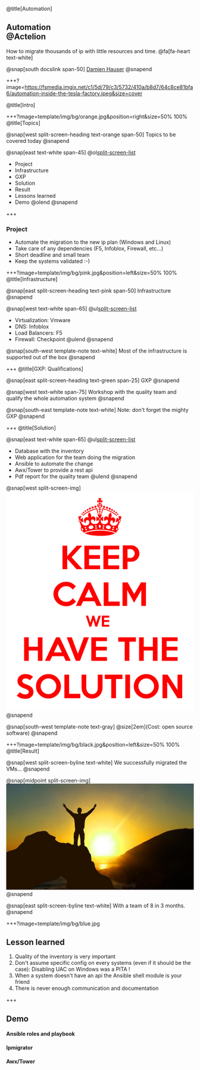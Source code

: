 @title[Automation]

## Automation<br> @Actelion
How to migrate thousands of ip with little resources and time.
@fa[fa-heart text-white]

@snap[south docslink span-50]
[Damien Hauser](http://www.dhconsulting.ch)
@snapend


+++?image=https://fsmedia.imgix.net/c1/5d/79/c3/5732/410a/b8d7/64c8ce81bfa6/automation-inside-the-tesla-factory.jpeg&size=cover

@title[Intro]


+++?image=template/img/bg/orange.jpg&position=right&size=50% 100%
@title[Topics]

@snap[west split-screen-heading text-orange span-50]
Topics to be covered today
@snapend

@snap[east text-white span-45]
@ol[split-screen-list](false)
- Project
- Infrastructure
- GXP
- Solution
- Result
- Lessons learned
- Demo
@olend
@snapend

+++

### Project

- Automate the migration to the new ip plan (Windows and Linux)
- Take care of any dependencies (F5, Infoblox, Firewall, etc...)
- Short deadline and small team
- Keep the systems validated :-)


+++?image=template/img/bg/pink.jpg&position=left&size=50% 100%
@title[Infrastructure]

@snap[east split-screen-heading text-pink span-50]
Infrastructure
@snapend

@snap[west text-white span-65]
@ul[split-screen-list](false)
- Virtualization: Vmware
- DNS: Infoblox
- Load Balancers: F5
- Firewall: Checkpoint
@ulend
@snapend

@snap[south-west template-note text-white]
Most of the infrastructure is supported out of the box
@snapend

+++
@title[GXP: Qualifications]

@snap[east split-screen-heading text-green span-25]
GXP
@snapend

@snap[west text-white span-75]
Workshop with the quality team and qualify the whole automation system
@snapend

@snap[south-east template-note text-white]
Note: don't forget the mighty GXP
@snapend

+++
@title[Solution]

@snap[east text-white span-65]
@ul[split-screen-list](false)
- Database with the inventory
- Web application for the team doing the migration
- Ansible to automate the change
- Awx/Tower to provide a rest api 
- Pdf report for the quality team
@ulend
@snapend

@snap[west split-screen-img]
![SOLUTION](template/img/keep-calm-we-have-the-solution-11.png)
@snapend

@snap[south-west template-note text-gray]
@size[2em](Cost: open source software)
@snapend


+++?image=template/img/bg/black.jpg&position=left&size=50% 100%
@title[Result]

@snap[west split-screen-byline text-white]
We successfully migrated the VMs...
@snapend

@snap[midpoint split-screen-img]
![DEVELOPER](template/img/sucess.jpg)
@snapend

@snap[east split-screen-byline text-white]
With a team of 8 in 3 months.
@snapend


+++?image=template/img/bg/blue.jpg

## Lesson learned

1. Quality of the inventory is very important
2. Don't assume specific config on every systems (even if it should be the case): Disabling UAC on Windows was a PITA !
3. When a system doesn't have an api the Ansible shell module is your friend 
4. There is never enough communication and documentation

+++

## Demo

#### Ansible roles and playbook
#### Ipmigrator
#### Awx/Tower
